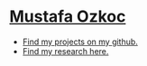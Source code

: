 # [Mustafa Ozkoc](https://mustafaozkoc.com/)
  * [Find my projects on my github.](https://github.com/mustafafu)
  * [Find my research here.](./research.html)
